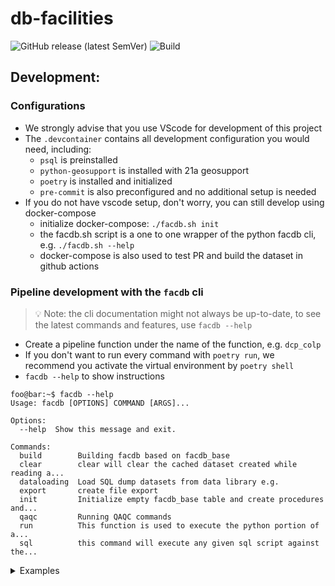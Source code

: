 # db-facilities
![GitHub release (latest SemVer)](https://img.shields.io/github/v/release/NYCPlanning/db-facilities?label=version)
![Build](https://github.com/NYCPlanning/db-facilities/workflows/Build/badge.svg)

## Development:
### Configurations
- We strongly advise that you use VScode for development of this project
- The `.devcontainer` contains all development configuration you would need, including:
    - `psql` is preinstalled
    - `python-geosupport` is installed with 21a geosupport
    - `poetry` is installed and initialized
    - `pre-commit` is also preconfigured and no additional setup is needed
- If you do not have vscode setup, don't worry, you can still develop using docker-compose
    - initialize docker-compose: `./facdb.sh init`
    - the facdb.sh script is a one to one wrapper of the python facdb cli, e.g. `./facdb.sh --help`
    - docker-compose is also used to test PR and build the dataset in github actions

### Pipeline development with the `facdb` cli
>💡 Note: the cli documentation might not always be up-to-date, to see the latest commands and features, use `facdb --help`

- Create a pipeline function under the name of the function, e.g. `dcp_colp`
- If you don't want to run every command with `poetry run`, we recommend you activate the virtual environment by `poetry shell`
- `facdb --help` to show instructions
```console
foo@bar:~$ facdb --help
Usage: facdb [OPTIONS] COMMAND [ARGS]...

Options:
  --help  Show this message and exit.

Commands:
  build        Building facdb based on facdb_base
  clear        clear will clear the cached dataset created while reading a...
  dataloading  Load SQL dump datasets from data library e.g.
  export       create file export
  init         Initialize empty facdb_base table and create procedures and...
  qaqc         Running QAQC commands
  run          This function is used to execute the python portion of a...
  sql          this command will execute any given sql script against the...
```
<details><summary>Examples</summary>
    
- `facdb init` initialization of the database with `facdb_base`, functions and stored procedures
- `facdb dataloading` load supplementry datasets from data-library (e.g. `dcp_mappluto`, `doitt_buildingcentroids`)
- `facdb run`
    - `facdb run -n nysed_activeinstitutions` to execute both the python and sql part specified in `datasets.yml`
    - `facdb run -n nysed_activeinstitutions --python` to execute the python part only
    - `facdb run -n nysed_activeinstitutions --sql` to execute the sql part only
    - `facdb run -n nysed_activeinstitutions --python --sql` is the same as `facdb run -n nysed_activeinstitutions`
    - `facdb run --all` to run all available data piplines defined in `datasets.yml`
- `facdb sql`
    - `facdb sql -f facdb/sql/dcp_colp.sql` to execute one script
    - `facdb sql -f facdb/sql/dcp_colp.sql -f some/other/script.sql` to execute multiple scripts
- `facdb clear`
    - `facdb clear -n nysed_activeinstitutions` to clear cache for nysed_activeinstitutions
    - `facdb clear --all` to clear all cache for all datasets
    
</details>
